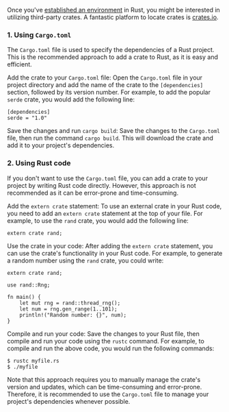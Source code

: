 Once you've [established an environment](Creating%20a%20Coding%20Enviorment%20In%20Rust) in Rust, you might be interested in utilizing third-party crates. A fantastic platform to locate crates is [crates.io](https://crates.io/).

### 1. Using ``Cargo.toml``

The `Cargo.toml` file is used to specify the dependencies of a Rust project. This is the recommended approach to add a crate to Rust, as it is easy and efficient.

Add the crate to your `Cargo.toml` file: Open the `Cargo.toml` file in your project directory and add the name of the crate to the `[dependencies]` section, followed by its version number. For example, to add the popular `serde` crate, you would add the following line:

```
[dependencies]
serde = "1.0"
```

Save the changes and run `cargo build`: Save the changes to the `Cargo.toml` file, then run the command `cargo build`. This will download the crate and add it to your project's dependencies.

### 2. Using Rust code

If you don't want to use the `Cargo.toml` file, you can add a crate to your project by writing Rust code directly. However, this approach is not recommended as it can be error-prone and time-consuming.

Add the `extern crate` statement: To use an external crate in your Rust code, you need to add an `extern crate` statement at the top of your file. For example, to use the `rand` crate, you would add the following line:

```
extern crate rand;
```

Use the crate in your code: After adding the `extern crate` statement, you can use the crate's functionality in your Rust code. For example, to generate a random number using the `rand` crate, you could write:

```
extern crate rand;

use rand::Rng;

fn main() {
    let mut rng = rand::thread_rng();
    let num = rng.gen_range(1..101);
    println!("Random number: {}", num);
}
```

Compile and run your code: Save the changes to your Rust file, then compile and run your code using the `rustc` command. For example, to compile and run the above code, you would run the following commands:

```
$ rustc myfile.rs
$ ./myfile
```

Note that this approach requires you to manually manage the crate's version and updates, which can be time-consuming and error-prone. Therefore, it is recommended to use the `Cargo.toml` file to manage your project's dependencies whenever possible.